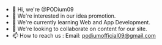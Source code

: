 - 👋 Hi, we're @PODium09
- 👀 We're interested in our idea promotion.
- 🌱 We're currently learning Web and App Development.
- 💞️ We're looking to collaborate on content for our site.
- 📫 How to reach us :
    Email: podiumofficial09@gmail.com
    
    


